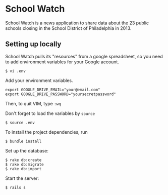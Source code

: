 # School Watch

School Watch is a news application to share data about the 23 public schools
closing in the School District of Philadelphia in 2013.

## Setting up locally

School Watch pulls its "resources" from a google spreadsheet, so 
you need to add environment variables for your Google account.

    $ vi .env

Add your environment variables.

    export GOOGLE_DRIVE_EMAIL="your@email.com"
    export GOOGLE_DRIVE_PASSWORD="yoursecretpassword"

Then, to quit VIM, type `:wq`

Don't forget to load the variables by `source` 

    $ source .env

To install the project dependencies, run

    $ bundle install

Set up the database:

    $ rake db:create
    $ rake db:migrate
    $ rake db:import

Start the server:

    $ rails s